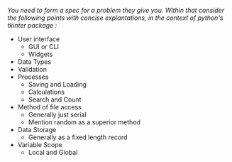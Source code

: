*You need to form a spec for a problem they give you. Within that consider the following points with concise explantations, in the context of python's tkinter package :*
- User interface
	- GUI or CLI
	- Widgets
- Data Types
- Validation
- Processes
	- Saving and Loading
	- Calculations 
	- Search and Count
- Method of file access
	- Generally just serial 
	- Mention random as a superior method
- Data Storage 
	- Generally as a fixed length record
- Variable Scope
	- Local and Global